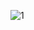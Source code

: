 ![1](https://i.ytimg.com/vi/tsXUffO0Gk4/hqdefault.jpg?sqp=-oaymwEcCPYBEIoBSFXyq4qpAw4IARUAAIhCGAFwAcABBg==&rs=AOn4CLAdM-KSriYe8Nn2OJY50RbcPi6THw)